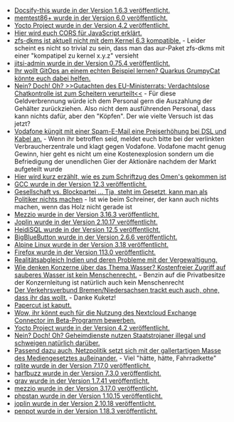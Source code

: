* [Docsify-this wurde in der Version 1.6.3 veröffentlicht.](https://github.com/hibbitts-design/docsify-this/releases/tag/v1.6.3)
* [memtest86+ wurde in der Version 6.0 veröffentlicht.](https://www.phoronix.com/news/memtest86-plus-6.20)
* [Yocto Project wurde in der Version 4.2 veröffentlicht.](https://lwn.net/Articles/931164/)
* [Hier wird euch CORS für JavaScript erklärt.](https://www.30secondsofcode.org/articles/s/cors-explained/)
* [zfs-dkms ist aktuell nicht mit dem Kernel 6.3 kompatible.](https://aur.archlinux.org/packages/zfs-dkms#comment-913334) - Leider scheint es nicht so trivial zu sein, dass man das aur-Paket zfs-dkms mit einer "kompatipel zu kernel x.y.z" versieht
* [jitsi-admin wurde in der Version 0.75.4 veröffentlicht.](https://github.com/H2-invent/jitsi-admin/releases/tag/0.75.4)
* [Ihr wollt GitOps an einem echten Beispiel lernen? Quarkus GrumpyCat könnte euch dabei helfen.](https://www.opensourcerers.org/2023/05/08/how-to-set-up-and-demonstrate-quarkus-grumpycat-gitops-demo/)
* [Nein? Doch! Oh? >>Gutachten des EU-Ministerrats: Verdachtslose Chatkontrolle ist zum Scheitern verurteilt<<](https://www.patrick-breyer.de/gutachten-des-eu-ministerrats-verdachtslose-chatkontrolle-ist-zum-scheitern-verurteilt/) - Für diese Geldverbrennung würde ich dem Personal gern die Auszahlung der Gehälter zurückziehen. Also nicht dem ausführenden Personal, dass kann nichts dafür, aber den "Köpfen". Der wie vielte Versuch ist das jetzt?
* [Vodafone küngit mit einer Spam-E-Mail eine Preiserhöhung bei DSL und Kabel an.](https://www.borncity.com/blog/2023/05/09/vodafone-preiserhhungen-2023-dsl-kabel-verbraucherzentrale-prft-klage-dagegen/) - Wenn ihr betroffen seid, meldet euch bitte bei der verlinkten Verbraucherzentrale und klagt gegen Vodafone. Vodafone macht genug Gewinn, hier geht es nicht um eine Kostenexplosion sondern um die Befriedigung der unendlichen Gier der Aktionäre nachdem der Markt aufgeteilt wurde
* [Hier wird kurz erzählt, wie es zum Schriftzug des Omen's gekommen ist](https://www.rave-strikes-back.de/?p=11704)
* [GCC wurde in der Version 12.3 veröffentlicht.](https://www.phoronix.com/news/GCC-12.3-Released)
* [Gesellschaft vs. Blockpartei ... Tja, steht im Gesetzt, kann man als Politiker nichts machen](http://blog.fefe.de/?ts=9aa7d82f) - Ist wie beim Schreiner, der kann auch nichts machen, wenn das Holz nicht gerade ist
* [Mezzio wurde in der Version 3.16.3 veröffentlicht.](https://github.com/mezzio/mezzio/releases/tag/3.16.3)
* [Joplin wurde in der Version 2.10.17 veröffentlicht.](https://github.com/laurent22/joplin/releases/tag/v2.10.17)
* [HeidiSQL wurde in der Version 12.5 veröffentlicht.](https://github.com/HeidiSQL/HeidiSQL/releases/tag/12.5)
* [BigBlueButton wurde in der Version 2.6.6 veröffentlicht.](https://github.com/bigbluebutton/bigbluebutton/releases/tag/v2.6.6)
* [Alpine Linux wurde in der Version 3.18 veröffentlicht.](https://www.phoronix.com/news/Alpine-Linux-3.18)
* [Firefox wurde in der Version 113.0 veröffentlicht.](https://lwn.net/Articles/931404/)
* [Realitätsabgleich Indien und deren Probleme mit der Vergewaltigung.](https://netzfrauen.org/2023/05/09/india-34/)
* [Wie denken Konzerne über das Thema Wasser? Kostenfreier Zugriff auf sauberes Wasser ist kein Menschenrecht.](https://netzfrauen.org/2023/05/09/watercrisis-5/) - Benzin auf die Privatbesitze der Konzernleitung ist natürlich auch kein Menschenrecht
* [Der Verkehrsverbund Bremen/Niedersachsen trackt euch auch, ohne, dass ihr das wollt.](https://www.kuketz-blog.de/verkehrsverbund-bremen-niedersachen-vbn-tracking-ohne-einwilligung-deutschlandticket-teil3/) - Danke Kuketz!
* [Papercut ist kaputt.](https://www.borncity.com/blog/2023/05/09/papercut-sicherheitslcken-werden-mehr-und-mehr-aktiv-ausgenutzt/)
* [Wow, ihr könnt euch für die Nutzung des Nextcloud Exchange Connector im Beta-Programm bewerben.](https://nextcloud.com/blog/4-reasons-to-sign-up-for-the-nextcloud-exchange-connector-beta/)
* [Yocto Project wurde in der Version 4.2 veröffentlicht.](https://www.linux-magazin.de/news/yocto-project-4-2-updates-fuer-den-distributionsbaukasten/)
* [Nein? Doch! Oh? Geheimdienste nutzen Staatstrojaner illegal und schweigen natürlich darüber.](https://netzpolitik.org/2023/pega-untersuchungsausschuss-geheimdienste-nutzen-staatstrojaner-und-schweigen/)
* [Passend dazu auch, Netzpolitik setzt sich mit der gallertartigen Masse des Mediengesetztes außeinander.](https://netzpolitik.org/2023/eu-medienfreiheitsgesetz-gummiparagraf-gegen-staatstrojaner/) - Viel "hätte, hätte, Fahrradkette"
* [rqlite wurde in der Version 7.17.0 veröffentlicht.](https://github.com/rqlite/rqlite/releases/tag/v7.17.0)
* [harfbuzz wurde in der Version 7.3.0 veröffentlicht.](https://github.com/harfbuzz/harfbuzz/releases/tag/7.3.0)
* [grav wurde in der Version 1.7.41 veröffentlicht.](https://github.com/getgrav/grav/releases/tag/1.7.41)
* [mezzio wurde in der Version 3.17.0 veröffentlicht.](https://github.com/mezzio/mezzio/releases/tag/3.17.0)
* [phpstan wurde in der Version 1.10.15 veröffentlicht.](https://github.com/phpstan/phpstan/releases/tag/1.10.15)
* [joplin wurde in der Version 2.10.18 veröffentlicht.](https://github.com/laurent22/joplin/releases/tag/v2.10.18)
* [penpot wurde in der Version 1.18.3 veröffentlicht.](https://github.com/penpot/penpot/releases/tag/1.18.3)

